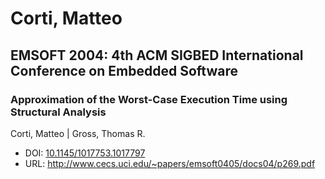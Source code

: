 # Corti, Matteo

## EMSOFT 2004: 4th ACM SIGBED International Conference on Embedded Software

### Approximation of the Worst-Case Execution Time using Structural Analysis
Corti, Matteo | Gross, Thomas R.
* DOI: [10.1145/1017753.1017797](https://doi.org/10.1145/1017753.1017797)
* URL: <http://www.cecs.uci.edu/~papers/emsoft0405/docs04/p269.pdf>

